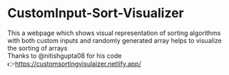 # CustomInput-Sort-Visualizer
This a webpage which shows visual representation of sorting algorithms with both custom inputs and randomly generated array helps to visualize the sorting of arrays<br>
Thanks to @nitishgupta08 for his code<br>
👉https://customsortingvisulaizer.netlify.app/
